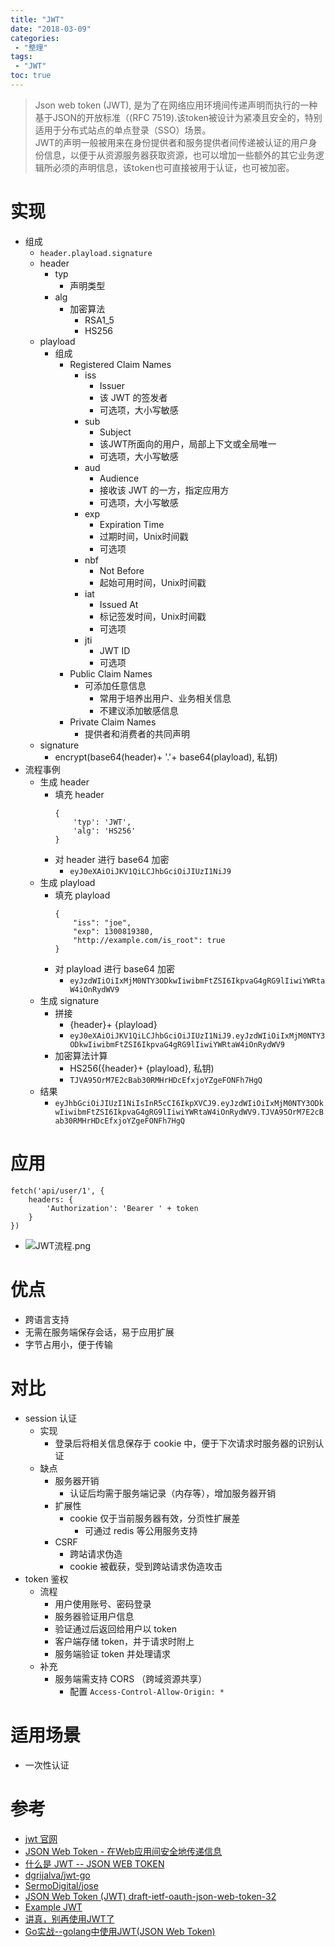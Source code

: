 ```yaml
---
title: "JWT"
date: "2018-03-09"
categories:
 - "整理"
tags:
 - "JWT"
toc: true
---
```



> Json web token (JWT), 是为了在网络应用环境间传递声明而执行的一种基于JSON的开放标准（(RFC 7519).该token被设计为紧凑且安全的，特别适用于分布式站点的单点登录（SSO）场景。  
> JWT的声明一般被用来在身份提供者和服务提供者间传递被认证的用户身份信息，以便于从资源服务器获取资源，也可以增加一些额外的其它业务逻辑所必须的声明信息，该token也可直接被用于认证，也可被加密。

# 实现
- 组成
	- `header.playload.signature`
	- header
		- typ
			- 声明类型
		- alg
			- 加密算法
				- RSA1_5
				- HS256
	- playload
		- 组成
			- Registered Claim Names
				- iss
					- Issuer
					- 该 JWT 的签发者
					- 可选项，大小写敏感
				- sub
					- Subject
					- 该JWT所面向的用户，局部上下文或全局唯一
					- 可选项，大小写敏感
				- aud
					- Audience
					- 接收该 JWT 的一方，指定应用方
					- 可选项，大小写敏感
				- exp
					- Expiration Time
					- 过期时间，Unix时间戳
					- 可选项
				- nbf
					- Not Before
					- 起始可用时间，Unix时间戳
				- iat
					- Issued At
					- 标记签发时间，Unix时间戳
					- 可选项
				- jti
					- JWT ID
					- 可选项
			- Public Claim Names
				- 可添加任意信息
					- 常用于培养出用户、业务相关信息
					- 不建议添加敏感信息
			- Private Claim Names
				- 提供者和消费者的共同声明
	- signature
		- encrypt(base64(header)+ '.'+ base64(playload), 私钥)
- 流程事例
	- 生成 header
		- 填充 header
			```
			{
			    'typ': 'JWT',
			    'alg': 'HS256'
			}
			```
		- 对 header 进行 base64 加密
			- `eyJ0eXAiOiJKV1QiLCJhbGciOiJIUzI1NiJ9`
	- 生成 playload
		- 填充 playload
			```
			{
			    "iss": "joe",
			    "exp": 1300819380,
			    "http://example.com/is_root": true
			}
			```
		- 对 playload 进行 base64 加密
			- `eyJzdWIiOiIxMjM0NTY3ODkwIiwibmFtZSI6IkpvaG4gRG9lIiwiYWRtaW4iOnRydWV9`
	- 生成 signature
		- 拼接
			- {header}+ {playload}
			- `eyJ0eXAiOiJKV1QiLCJhbGciOiJIUzI1NiJ9.eyJzdWIiOiIxMjM0NTY3ODkwIiwibmFtZSI6IkpvaG4gRG9lIiwiYWRtaW4iOnRydWV9`
		- 加密算法计算
			- HS256({header}+ {playload}, 私钥)
			- `TJVA95OrM7E2cBab30RMHrHDcEfxjoYZgeFONFh7HgQ`
	- 结果
		- `eyJhbGciOiJIUzI1NiIsInR5cCI6IkpXVCJ9.eyJzdWIiOiIxMjM0NTY3ODkwIiwibmFtZSI6IkpvaG4gRG9lIiwiYWRtaW4iOnRydWV9.TJVA95OrM7E2cBab30RMHrHDcEfxjoYZgeFONFh7HgQ`

# 应用
```
fetch('api/user/1', {
    headers: {
        'Authorization': 'Bearer ' + token
    }
})
```
- ![JWT流程.png](http://doc.yqjdcyy.com/2c8aeed0-ced4-41df-8bc8-39d8cdb3e0e9.png)


# 优点
- 跨语言支持
- 无需在服务端保存会话，易于应用扩展
- 字节占用小，便于传输

# 对比
- session 认证
	- 实现
		- 登录后将相关信息保存于 cookie 中，便于下次请求时服务器的识别认证
	- 缺点
		- 服务器开销
			- 认证后均需于服务端记录（内存等），增加服务器开销
		- 扩展性
			- cookie 仅于当前服务器有效，分页性扩展差
				- 可通过 redis 等公用服务支持
		- CSRF
			- 跨站请求伪造
			- cookie 被截获，受到跨站请求伪造攻击
- token 鉴权
	- 流程
		- 用户使用账号、密码登录
		- 服务器验证用户信息
		- 验证通过后返回给用户以 token
		- 客户端存储 token，并于请求时附上
		- 服务端验证 token 并处理请求
	- 补充
		- 服务端需支持 CORS （跨域资源共享）
			- 配置 `Access-Control-Allow-Origin: *`


# 适用场景
- 一次性认证

# 参考
- [jwt 官网](https://jwt.io/)
- [JSON Web Token - 在Web应用间安全地传递信息](http://blog.leapoahead.com/2015/09/06/understanding-jwt/)
- [什么是 JWT -- JSON WEB TOKEN](https://www.jianshu.com/p/576dbf44b2ae)
- [dgrijalva/jwt-go](https://github.com/dgrijalva/jwt-go)
- [SermoDigital/jose](https://github.com/SermoDigital/jose)
- [JSON Web Token (JWT) draft-ietf-oauth-json-web-token-32](https://tools.ietf.org/html/draft-ietf-oauth-json-web-token-32)
- [Example JWT](https://tools.ietf.org/html/draft-ietf-oauth-json-web-token-32#section-3.1)
- [讲真，别再使用JWT了](http://insights.thoughtworkers.org/do-not-use-jwt-anymore/)
- [Go实战--golang中使用JWT(JSON Web Token)](https://studygolang.com/articles/10628)

